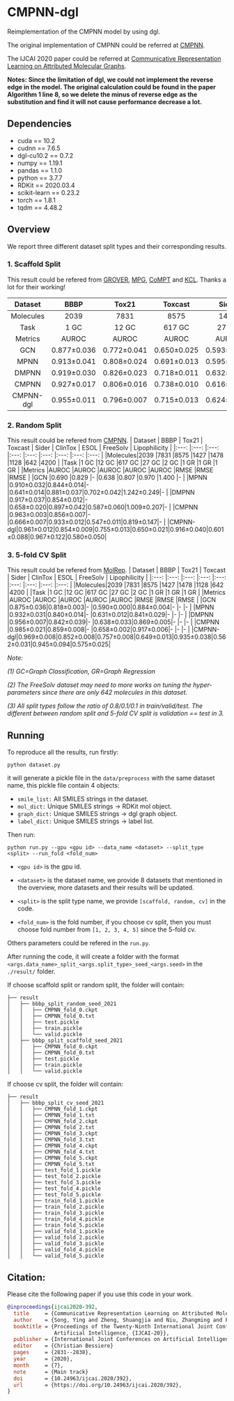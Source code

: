 # CMPNN-dgl

Reimplementation of the CMPNN model by using dgl.

The original implementation of CMPNN could be referred at [CMPNN](https://github.com/SY575/CMPNN).

The IJCAI 2020 paper could be referred at [Communicative Representation Learning on Attributed Molecular Graphs](https://www.ijcai.org/Proceedings/2020/0392.pdf).

**Notes: Since the limitation of dgl, we could not implement the reverse edge in the model. The original calculation could be found in the paper Algorithm 1 line 8, so we delete the minus of reverse edge as the substitution and find it will not cause performance decrease a lot.**

## Dependencies
+ cuda == 10.2
+ cudnn == 7.6.5
+ dgl-cu10.2 == 0.7.2
+ numpy == 1.19.1
+ pandas == 1.1.0
+ python == 3.7.7
+ RDKit == 2020.03.4
+ scikit-learn == 0.23.2
+ torch == 1.8.1
+ tqdm == 4.48.2

## Overview

We report three different dataset split types and their corresponding results.

### 1. Scaffold Split

This result could be refered from [GROVER](https://arxiv.org/pdf/2007.02835.pdf), [MPG](https://arxiv.org/pdf/2012.11175.pdf),  [CoMPT](https://www.ijcai.org/proceedings/2021/0309.pdf) and [KCL](https://arxiv.org/pdf/2112.00544.pdf). Thanks a lot for their working! 

| Dataset | BBBP | Tox21 | Toxcast | Sider | ClinTox | ESOL | FreeSolv | Lipophilicity |
|:---:    |:---: |:---:  |:---:    |:---:  |:---:    |:---: |:---:     |:---:          |
|Molecules|2039  |7831   |8575     |1427   |1478     |1128  |642       |4200           |
|Task     |1 GC  |12 GC  |617 GC   |27 GC  |2 GC     |1 GR  |1 GR      |1 GR           |
|Metrics  |AUROC |AUROC  |AUROC    |AUROC  |AUROC    |RMSE  |RMSE      |RMSE           |
|GCN      |0.877±0.036|0.772±0.041|0.650±0.025|0.593±0.034|0.845±0.051|1.068±0.050|2.900±0.135|0.712±0.049|
|MPNN     |0.913±0.041|0.808±0.024|0.691±0.013|0.595±0.030|0.879±0.054|1.167±0.430|2.185±0.952|0.672±0.051|
|DMPNN    |0.919±0.030|0.826±0.023|0.718±0.011|0.632±0.023|0.897±0.040|0.980±0.258|2.177±0.914|0.653±0.046|
|CMPNN    |0.927±0.017|0.806±0.016|0.738±0.010|0.616±0.003|0.902±0.008|0.798±0.112|2.007±0.442|0.614±0.029|
|CMPNN-dgl|0.955±0.011|0.796±0.007|0.715±0.013|0.624±0.025|0.873±0.044|0.774±0.096|1.780±0.656|0.607±0.038|

### 2. Random Split
This result could be refered from [CMPNN](https://github.com/SY575/CMPNN).
| Dataset | BBBP | Tox21 | Toxcast | Sider | ClinTox | ESOL | FreeSolv | Lipophilicity |
|:---:    |:---: |:---:  |:---:    |:---:  |:---:    |:---: |:---:     |:---:          |
|Molecules|2039  |7831   |8575     |1427   |1478     |1128  |642       |4200           |
|Task     |1 GC  |12 GC  |617 GC   |27 GC  |2 GC     |1 GR  |1 GR      |1 GR           |
|Metrics  |AUROC |AUROC  |AUROC    |AUROC  |AUROC    |RMSE  |RMSE      |RMSE           |
|GCN      |0.690      |0.829      |-          |0.638      |0.807      |0.970      |1.400      |-          |
|MPNN     |0.910±0.032|0.844±0.014|-          |0.641±0.014|0.881±0.037|0.702±0.042|1.242±0.249|-          |
|DMPNN    |0.917±0.037|0.854±0.012|-          |0.658±0.020|0.897±0.042|0.587±0.060|1.009±0.207|-          |
|CMPNN    |0.963±0.003|0.856±0.007|-          |0.666±0.007|0.933±0.012|0.547±0.011|0.819±0.147|-          |
|CMPNN-dgl|0.961±0.012|0.854±0.009|0.755±0.013|0.650±0.021|0.916±0.040|0.601±0.088|0.967±0.122|0.580±0.050|

### 3. 5-fold CV Split
This result could be refered from [MolRep](https://github.com/biomed-AI/MolRep).
| Dataset | BBBP | Tox21 | Toxcast | Sider | ClinTox | ESOL | FreeSolv | Lipophilicity |
|:---:    |:---: |:---:  |:---:    |:---:  |:---:    |:---: |:---:     |:---:          |
|Molecules|2039  |7831   |8575     |1427   |1478     |1128  |642       |4200           |
|Task     |1 GC  |12 GC  |617 GC   |27 GC  |2 GC     |1 GR  |1 GR      |1 GR           |
|Metrics  |AUROC |AUROC  |AUROC    |AUROC  |AUROC    |RMSE  |RMSE      |RMSE           |
|GCN      |0.875±0.036|0.818±0.003|-          |0.590±0.000|0.884±0.004|-          |-          |-          |
|MPNN     |0.932±0.031|0.840±0.014|-          |0.631±0.012|0.841±0.029|-          |-          |-          |
|DMPNN    |0.956±0.007|0.842±0.039|-          |0.638±0.033|0.869±0.005|-          |-          |-          |
|CMPNN    |0.985±0.021|0.859±0.008|-          |0.658±0.002|0.917±0.006|-          |-          |-          |
|CMPNN-dgl|0.969±0.008|0.852±0.008|0.757±0.008|0.649±0.013|0.935±0.038|0.562±0.031|0.945±0.094|0.575±0.025|

*Note:*

*(1) GC=Graph Classification, GR=Graph Regression*

*(2) The FreeSolv dataset may need to more works on tuning the hyper-parameters since there are only 642 molecules in this dataset.*

*(3) All split types follow the ratio of 0.8/0.1/0.1 in train/valid/test. The different between random split and 5-fold CV split is validation == test in 3.*

## Running

To reproduce all the results, run firstly:

`python dataset.py`

it will generate a pickle file in the `data/preprocess` with the same dataset name, this pickle file contain 4 objects:

+ `smile_list:` All SMILES strings in the dataset.
+ `mol_dict:` Unique SMILES strings -> RDKit mol object.
+ `graph_dict:` Unique SMILES strings -> dgl graph object.
+ `label_dict:` Unique SMILES strings -> label list.

Then run:

`python run.py --gpu <gpu id> --data_name <dataset> --split_type <split> --run_fold <fold_num>`

+ `<gpu id>` is the gpu id.

+ `<dataset>` is the dataset name, we provide 8 datasets that mentioned in the overview, more datasets and their results will be updated.

+ `<split>` is the split type name, we provide `[scaffold, random, cv]` in the code.

+ `<fold_num>` is the fold number, if you choose cv split, then you must choose fold number from `[1, 2, 3, 4, 5]` since the 5-fold cv.

Others parameters could be refered in the `run.py`.

After running the code, it will create a folder with the format `<args.data_name>_split_<args.split_type>_seed_<args.seed>` in the `./result/` folder.

If choose scaffold split or random split, the folder will contain:
```
├── result
│   ├── bbbp_split_random_seed_2021
│   │   ├── CMPNN_fold_0.ckpt
│   │   ├── CMPNN_fold_0.txt
│   │   ├── test.pickle
│   │   ├── train.pickle
│   │   └── valid.pickle
│   ├── bbbp_split_scaffold_seed_2021
│   │   ├── CMPNN_fold_0.ckpt
│   │   ├── CMPNN_fold_0.txt
│   │   ├── test.pickle
│   │   ├── train.pickle
│   │   └── valid.pickle
```

If choose cv split, the folder will contain:
```
├── result
│   ├── bbbp_split_cv_seed_2021
│   │   ├── CMPNN_fold_1.ckpt
│   │   ├── CMPNN_fold_1.txt
│   │   ├── CMPNN_fold_2.ckpt
│   │   ├── CMPNN_fold_2.txt
│   │   ├── CMPNN_fold_3.ckpt
│   │   ├── CMPNN_fold_3.txt
│   │   ├── CMPNN_fold_4.ckpt
│   │   ├── CMPNN_fold_4.txt
│   │   ├── CMPNN_fold_5.ckpt
│   │   ├── CMPNN_fold_5.txt
│   │   ├── test_fold_1.pickle
│   │   ├── test_fold_2.pickle
│   │   ├── test_fold_3.pickle
│   │   ├── test_fold_4.pickle
│   │   ├── test_fold_5.pickle
│   │   ├── train_fold_1.pickle
│   │   ├── train_fold_2.pickle
│   │   ├── train_fold_3.pickle
│   │   ├── train_fold_4.pickle
│   │   ├── train_fold_5.pickle
│   │   ├── valid_fold_1.pickle
│   │   ├── valid_fold_2.pickle
│   │   ├── valid_fold_3.pickle
│   │   ├── valid_fold_4.pickle
│   │   └── valid_fold_5.pickle
```

## Citation:

Please cite the following paper if you use this code in your work.
```bibtex
@inproceedings{ijcai2020-392,
  title     = {Communicative Representation Learning on Attributed Molecular Graphs},
  author    = {Song, Ying and Zheng, Shuangjia and Niu, Zhangming and Fu, Zhang-hua and Lu, Yutong and Yang, Yuedong},
  booktitle = {Proceedings of the Twenty-Ninth International Joint Conference on
               Artificial Intelligence, {IJCAI-20}},
  publisher = {International Joint Conferences on Artificial Intelligence Organization},             
  editor    = {Christian Bessiere}	
  pages     = {2831--2838},
  year      = {2020},
  month     = {7},
  note      = {Main track}
  doi       = {10.24963/ijcai.2020/392},
  url       = {https://doi.org/10.24963/ijcai.2020/392},
}
```
